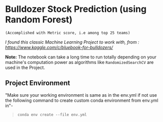 Bulldozer Stock Prediction (using Random Forest)
================================================

`(Accomplished with Metric score, i.e among top 25 teams)`


*I found this classic Machine Learning Project to work with, from : https://www.kaggle.com/c/bluebook-for-bulldozers/*


**Note:** The notebook can take a long time to run totally depending on your machine's computation power as algorithms like `RandomizedSearchCV` are used in the Project.

## Project Environment

"Make sure your working environment is same as in the env.yml if not use the following command to create custom conda environment from env.yml in"-


>`conda env create --file env.yml `
